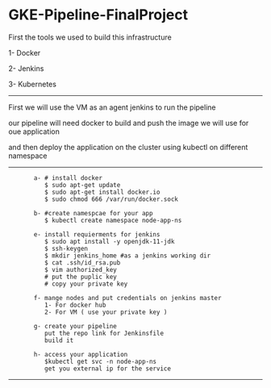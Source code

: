# GKE-Pipeline-FinalProject

First the tools we used to build this infrastructure

1- Docker

2- Jenkins

3- Kubernetes

---------------------------------------------------------------------------------------------------------------

First we will use the VM as an agent jenkins to run the pipeline


our pipeline will need docker to build and push the image we will use for oue application


and then deploy the application on the cluster using kubectl on different namespace

--------------------------------------------------------------------

        
           a- # install docker
              $ sudo apt-get update
              $ sudo apt-get install docker.io
              $ sudo chmod 666 /var/run/docker.sock
              
           b- #create namespcae for your app 
              $ kubectl create namespace node-app-ns
              
           e- install requierments for jenkins
              $ sudo apt install -y openjdk-11-jdk
              $ ssh-keygen
              $ mkdir jenkins_home #as a jenkins working dir
              $ cat .ssh/id_rsa.pub
              $ vim authorized_key
              # put the puplic key
              # copy your private key 
              
           f- mange nodes and put credentials on jenkins master 
              1- For docker hub
              2- For VM ( use your private key )
            
           g- create your pipeline 
              put the repo link for Jenkinsfile
              build it
     
           h- access your application
              $kubectl get svc -n node-app-ns
              get you external ip for the service

-----------------------------------------------------------------------------------------------------------------
